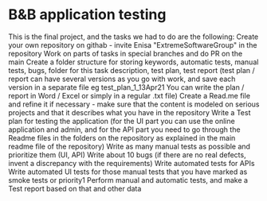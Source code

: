 # B&B application testing

This is the final project, and the tasks we had to do are the following:
Create your own repository on githab - invite Enisa "ExtremeSoftwareGroup" in the repository
Work on parts of tasks in special branches and do PR on the main
Create a folder structure for storing keywords, automatic tests, manual tests, bugs, folder for this task description, test plan, test report (test plan / report can have several versions as you go with work, and save each version in a separate file eg test_plan_1_13Apr21 You can write the plan / report in Word / Excel or simply in a regular .txt file)
Create a Read.me file and refine it if necessary - make sure that the content is modeled on serious projects and that it describes what you have in the repository
Write a Test plan for testing the application (for the UI part you can use the online application and admin, and for the API part you need to go through the Readme files in the folders on the repository as explained in the main readme file of the repository)
Write as many manual tests as possible and prioritize them (UI, API)
Write about 10 bugs (if there are no real defects, invent a discrepancy with the requirements)
Write automated tests for APIs
Write automated UI tests for those manual tests that you have marked as smoke tests or priority1
Perform manual and automatic tests, and make a Test report based on that and other data
